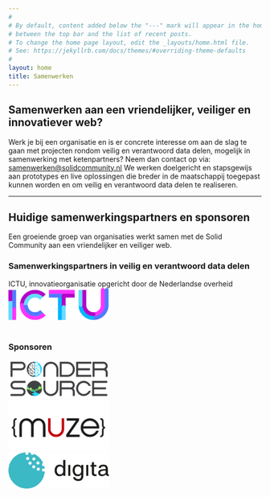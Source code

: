 ```yaml
---
#
# By default, content added below the "---" mark will appear in the home page
# between the top bar and the list of recent posts.
# To change the home page layout, edit the _layouts/home.html file.
# See: https://jekyllrb.com/docs/themes/#overriding-theme-defaults
#
layout: home
title: Samenwerken
---
```


## Samenwerken aan een vriendelijker, veiliger en innovatiever web?

Werk je bij een organisatie en is er concrete interesse om aan de slag te gaan met projecten rondom veilig en verantwoord data delen, mogelijk in samenwerking met ketenpartners?
Neem dan contact op via: <samenwerken@solidcommunity.nl>
We werken doelgericht en stapsgewijs aan prototypes en live oplossingen die breder in de maatschappij toegepast kunnen worden en om veilig en verantwoord data delen te realiseren.
<br>

---

## Huidige samenwerkingspartners en sponsoren

Een groeiende groep van organisaties werkt samen met de Solid Community aan een vriendelijker en veiliger web.

### Samenwerkingspartners in veilig en verantwoord data delen
ICTU, innovatieorganisatie opgericht door de Nederlandse overheid <br>
<img src="img/partners/ICTU.svg" width="200px" margin-right="16px"/>     
<br>

### Sponsoren

<a href="https://www.pondersource.com" target="_blank"><img src="img/partners/pondersource.jpg" style="width:200px;"></a><br>
<a href="https://www.muze.nl" target="_blank"><img src="img/partners/muze.png" style="width:200px;"></a><br>
<a href="https://www.digita.ai" target="_blank"><img src="img/partners/digita.svg" style="width:200px;"></a><br>
